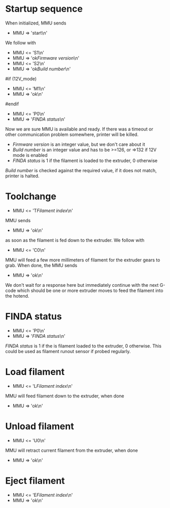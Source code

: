 Startup sequence
================

When initialized, MMU sends

- MMU => 'start\n'

We follow with

- MMU <= 'S1\n'
- MMU => 'ok*Firmware version*\n'
- MMU <= 'S2\n'
- MMU => 'ok*Build number*\n'

#if (12V_mode)

- MMU <= 'M1\n'
- MMU => 'ok\n'

#endif

- MMU <= 'P0\n'
- MMU => '*FINDA status*\n'

Now we are sure MMU is available and ready. If there was a timeout or other communication problem somewhere, printer will be killed.

- *Firmware version* is an integer value, but we don't care about it
- *Build number* is an integer value and has to be >=126, or =>132 if 12V mode is enabled
- *FINDA status* is 1 if the filament is loaded to the extruder, 0 otherwise

*Build number* is checked against the required value, if it does not match, printer is halted.

Toolchange
==========

- MMU <= 'T*Filament index*\n'

MMU sends

- MMU => 'ok\n'

as soon as the filament is fed down to the extruder. We follow with

- MMU <= 'C0\n'

MMU will feed a few more millimeters of filament for the extruder gears to grab.
When done, the MMU sends

- MMU => 'ok\n'

We don't wait for a response here but immediately continue with the next G-code which should
be one or more extruder moves to feed the filament into the hotend.

FINDA status
============

- MMU <= 'P0\n'
- MMU => '*FINDA status*\n'

*FINDA status* is 1 if the is filament loaded to the extruder, 0 otherwise. This could be used as filament runout sensor if probed regularly.

Load filament
=============

- MMU <= 'L*Filament index*\n'

MMU will feed filament down to the extruder, when done

- MMU => 'ok\n'

Unload filament
=============

- MMU <= 'U0\n'

MMU will retract current filament from the extruder, when done

- MMU => 'ok\n'

Eject filament
==============

- MMU <= 'E*Filament index*\n'
- MMU => 'ok\n'
